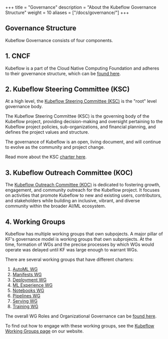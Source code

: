 +++
title =  "Governance"
description = "About the Kubeflow Governance Structure"
weight = 10
aliases = ["/docs/governance/"]
+++


## Governance Structure

Kubeflow Governance consists of four components.

## 1. CNCF 
Kubeflow is a part of the Cloud Native Computing Foundation and adheres to their governance structure, which can be [found here](https://github.com/cncf/foundation?tab=readme-ov-file#governance).

## 2. Kubeflow Steering Committee (KSC)

At a high level, the [Kubeflow Steering Committee (KSC)](https://github.com/kubeflow/community/blob/master/KUBEFLOW-STEERING-COMMITTEE.md) is the "root" level governance body.

The Kubeflow Steering Committee (KSC) is the governing body of the Kubeflow project, providing decision-making and oversight pertaining to the Kubeflow project policies, sub-organizations, and financial planning, and defines the project values and structure.

The governance of Kubeflow is an open, living document, and will continue to evolve as the community and project change.

Read more about the KSC [charter here](https://github.com/kubeflow/community/blob/master/KUBEFLOW-STEERING-COMMITTEE.md#charter).

## 3. Kubeflow Outreach Committee (KOC)

The [Kubeflow Outreach Committee (KOC)](https://github.com/kubeflow/community/blob/master/KUBEFLOW-OUTREACH-COMMITTEE.md) is dedicated to fostering growth, engagement, and community outreach for the Kubeflow project. It focuses on activities that promote Kubeflow to new and existing users, contributors, and stakeholders while building an inclusive, vibrant, and diverse community within the broader AI/ML ecosystem.

## 4. Working Groups

Kubeflow has multiple working groups that own subpojects. A major pillar of KF's governance model is working groups that own subprojects. At the time, formation of WGs and the precise processes by which WGs would operate was delayed until KF was large enough to warrant WGs. 

There are several working groups that have different charters: 
1. [AutoML WG](https://github.com/kubeflow/community/tree/master/wg-automl)
1. [Manifests WG](https://github.com/kubeflow/community/tree/master/wg-manifests)
1. [Deployment WG](https://github.com/kubeflow/community/tree/master/wg-deployment)
1. [ML Experience WG](https://github.com/kubeflow/community/tree/master/wg-ml-experience)
1. [Notebooks WG](https://github.com/kubeflow/community/tree/master/wg-notebooks)
1. [Pipelines WG](https://github.com/kubeflow/community/tree/master/wg-pipelines)
1. [Serving WG](https://github.com/kubeflow/community/tree/master/wg-serving)
1. [Training WG](https://github.com/kubeflow/community/tree/master/wg-training)

The overall WG Roles and Organizational Governance can be [found here](https://github.com/kubeflow/community/blob/master/wgs/wg-governance.md).

To find out how to engage with these working groups, see the [Kubeflow Working Groups page](./community.md) on our website.

